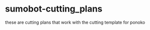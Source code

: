 sumobot-cutting_plans
=====================

these are cutting plans that work with the cutting template for ponoko
